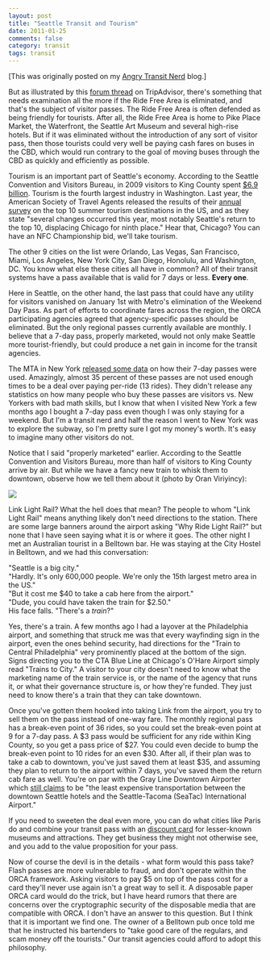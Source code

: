 ```yaml
---
layout: post
title: "Seattle Transit and Tourism"
date: 2011-01-25
comments: false
category: transit
tags: transit
---
```

[This was originally posted on my [Angry Transit Nerd](http://angrytransitnerd.com) blog.]

But as illustrated by this [forum thread][0] on TripAdvisor, there's something that needs examination all the more if the Ride Free Area is eliminated, and that's the subject of visitor passes.  The Ride Free Area is often defended as being friendly for tourists. After all, the Ride Free Area is home to Pike Place Market, the Waterfront, the Seattle Art Museum and several high-rise hotels. But if it was eliminated without the introduction of any sort of visitor pass, then those tourists could very well be paying cash fares on buses in the CBD, which would run contrary to the goal of moving buses through the CBD as quickly and efficiently as possible.

Tourism is an important part of Seattle's economy.  According to the Seattle Convention and Visitors Bureau, in 2009 visitors to King County spent [$6.9 billion][1]. Tourism is the fourth largest industry in Washington.  Last year, the American Society of Travel Agents released the results of their [annual survey][2] on the top 10 summer tourism destinations in the US, and as they state "several changes occurred this year, most notably Seattle's return to the top 10, displacing Chicago for ninth place."  Hear that, Chicago? You can have an NFC Championship bid, we'll take tourism.

The other 9 cities on the list were Orlando, Las Vegas, San Francisco, Miami, Los Angeles, New York City, San Diego, Honolulu, and Washington, DC. You know what else these cities all have in common? All of their transit systems have a pass available that is valid for 7 days or less. **Every one**.

Here in Seattle, on the other hand, the last pass that could have any utility for visitors vanished on January 1st with Metro's elimination of the Weekend Day Pass. As part of efforts to coordinate fares across the region, the ORCA participating agencies agreed that agency-specific passes should be eliminated. But the only regional passes currently available are monthly.  I believe that a 7-day pass, properly marketed, would not only make Seattle more tourist-friendly, but could produce a net gain in income for the transit agencies.

The MTA in New York [released some data][3] on how their 7-day passes were used. Amazingly, almost 35 percent of these passes are not used enough times to be a deal over paying per-ride (13 rides). They didn't release any statistics on how many people who buy these passes are visitors vs. New Yorkers with bad math skills, but I know that when I visited New York a few months ago I bought a 7-day pass even though I was only staying for a weekend. But I'm a transit nerd and half the reason I went to New York was to explore the subway, so I'm pretty sure I got my money's worth. It's easy to imagine many other visitors do not.

Notice that I said "properly marketed" earlier.  According to the Seattle Convention and Visitors Bureau, more than half of visitors to King County arrive by air.  But while we have a fancy new train to whisk them to downtown, observe how we tell them about it (photo by Oran Viriyincy):

[![](http://farm5.staticflickr.com/4001/4355837234_ede0b45788_b.jpg)][4]

Link Light Rail? What the hell does that mean? The people to whom "Link Light Rail" means anything likely don't need directions to the station. There are some large banners around the airport asking "Why Ride Light Rail?" but none that I have seen saying what it is or where it goes. The other night I met an Australian tourist in a Belltown bar. He was staying at the City Hostel in Belltown, and we had this conversation:

"Seattle is a big city."  
"Hardly. It's only 600,000 people. We're only the 15th largest metro area in the US."  
"But it cost me $40 to take a cab here from the airport."  
"Dude, you could have taken the train for $2.50."  
His face falls. "There's a _train_?"

Yes, there's a train. A few months ago I had a layover at the Philadelphia airport, and something that struck me was that every wayfinding sign in the airport, even the ones behind security, had directions for the "Train to Central Philadelphia" very prominently placed at the bottom of the sign. Signs directing you to the CTA Blue Line at Chicago's O'Hare Airport simply read "Trains to City." A visitor to your city doesn't need to know what the marketing name of the train service is, or the name of the agency that runs it, or what their governance structure is, or how they're funded. They just need to know there's a train that they can take downtown.

Once you've gotten them hooked into taking Link from the airport, you try to sell them on the pass instead of one-way fare. The monthly regional pass has a break-even point of 36 rides, so you could set the break-even point at 9 for a 7-day pass. A $3 pass would be sufficient for any ride within King County, so you get a pass price of $27\. You could even decide to bump the break-even point to 10 rides for an even $30\. After all, if their plan was to take a cab to downtown, you've just saved them at least $35, and assuming they plan to return to the airport within 7 days, you've saved them the return cab fare as well. You're on par with the Gray Line Downtown Airporter which [still claims][5] to be "the least expensive transportation between the downtown Seattle hotels and the Seattle-Tacoma (SeaTac) International Airport."

If you need to sweeten the deal even more, you can do what cities like Paris do and combine your transit pass with an [discount card][6] for lesser-known museums and attractions. They get business they might not otherwise see, and you add to the value proposition for your pass.

Now of course the devil is in the details - what form would this pass take? Flash passes are more vulnerable to fraud, and don't operate within the ORCA framework. Asking visitors to pay $5 on top of the pass cost for a card they'll never use again isn't a great way to sell it. A disposable paper ORCA card would do the trick, but I have heard rumors that there are concerns over the cryptographic security of the disposable media that are compatible with ORCA. I don't have an answer to this question. But I think that it is important we find one. The owner of a Belltown pub once told me that he instructed his bartenders to "take good care of the regulars, and scam money off the tourists." Our transit agencies could afford to adopt this philosophy.


[0]: http://www.tripadvisor.com/ShowTopic-g60878-i74-k2842197-Metro_transit_visitor_pass_not_available_alternative-Seattle_Washington.html
[1]: http://www.visitseattle.org/About-Us/Visitor-Impact.aspx
[2]: http://www.asta.org/News/PRdetail.cfm?ItemNumber=6382&navItemNumber=491
[3]: http://secondavenuesagas.com/2010/10/20/mta-demographics-a-glimpse-at-who-rides-and-how-we-pay/
[4]: http://www.flickr.com/photos/viriyincy/4355837234/in/photostream/
[5]: http://www.graylineseattle.com/airportexpress1.cfm
[6]: http://www.raileurope.com/activities/paris-visite/index.html
